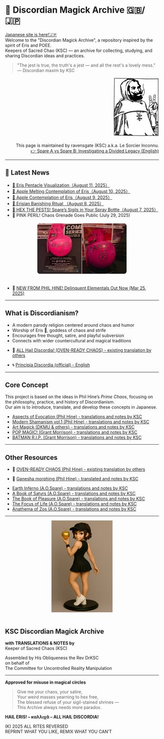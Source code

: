 # 🍏 Discordian Magick Archive 🇬🇧/🇯🇵

[Japanese site is here!🇯🇵](https://github.com/ravensgate-tux/Discordianism_ksc/blob/main/README.md)<br>
Welcome to the "Discordian Magick Archive", a repository inspired by the spirit of Eris and POEE.  
Keepers of Sacred Chao (KSC) — an archive for collecting, studying, and sharing Discordian ideas and practices.  

> "The jest is true, the truth's a jest — and all the rest's a lovely mess." — Discordian maxim by KSC

<div align="right">
<img src="ksc.png" width="150">
</div>
<br>

<div align="right">
  This page is maintained by ravensgate (KSC) a.k.a. Le Sorcier Inconnu.<br>
<a href="https://github.com/ravensgate-tux/spareA-spareB/blob/main/README.md">
👉 Spare A vs Spare B: Investigating a Divided Legacy (English)
</a>
</div>

---

## 📡 Latest News
- [🍏 Eris Pentacle Visualization（August 11, 2025）](https://github.com/ravensgate-tux/Discordianism_ksc/blob/main/Eris_pentacle_visualization_training.md)
- [🍏 Apple Melting Contemplation of Eris（August 10, 2025）](https://github.com/ravensgate-tux/Discordianism_ksc/blob/main/apple_melting_contemplation_of_eris.md)
- [🍏 Apple Contemplation of Eris（August 9, 2025）](https://github.com/ravensgate-tux/Discordianism_ksc/blob/main/discordian_apple_contemplation.md)
- [🍏 Erisian Banishing Ritual （August 8, 2025）](https://github.com/ravensgate-tux/Discordianism_ksc/blob/main/erisian_banishing_ritual.md)
- [🐜 HEX THE PESTS! Spare’s Sigils in Your Spray Bottle（August 7, 2025）](https://github.com/ravensgate-tux/Discordianism_ksc/blob/main/2025-08-07_sigil_spray.md)
- 🍎 PINK PERIL! Chaos Grenade Goes Public (July 29, 2025)
<div align="center">
<img src="pink-chaos-grenade.png" width="300">
</div>
<br>
<ul>
  <li>🐐 <a href="https://enfolding.org/out-now-delinquent-elementals/">NEW FROM PHIL HINE! Delinquent Elementals Out Now (Mar 25, 2025)</a></li>
</ul>

---

## What is Discordianism?
- A modern parody religion centered around chaos and humor
- Worship of Eris 🍏, goddess of chaos and strife
- Encourages free thought, satire, and playful subversion
- Connects with wider countercultural and magical traditions
<ul>
  <li>🐐 <a href="https://occultlibrary.wiki.fc2.com/wiki/%E3%81%99%E3%81%90%E3%82%8F%E3%81%8B%E3%82%8B%E6%B7%B7%E6%B2%8C%E9%AD%94%E8%A1%93%203">ALL Hail Discordia! (OVEN-READY CHAOS) - existing translation by others</a></li>
</ul>
<ul>
  <li>🌀 <a href="https://www.principiadiscordia.com/">Principia Discordia (official) - English</a></li>
</ul>

---

## Core Concept
This project is based on the ideas in Phil Hine’s *Prime Chaos*, focusing on the philosophy, practice, and history of Discordianism.  
Our aim is to introduce, translate, and develop these concepts in Japanese.

- [Aspects of Evocation (Phil Hine) - translations and notes by KSC](https://github.com/ravensgate-tux/hine_evocation/blob/main/README.md)
- [Modern Shamanism vol.1 (Phil Hine) - translations and notes by KSC](https://github.com/ravensgate-tux/hine_modern_shamanism/blob/main/README.md)
- [Art Magick (DKMU & others) - translations and notes by KSC](https://github.com/ravensgate-tux/Discordianism_ksc/blob/main/artist_magic_jp.md)
- [POP MAGIC! (Grant Morrison) - translations and notes by KSC](https://github.com/ravensgate-tux/pop_magic_annotation/blob/main/README.md)
- [BATMAN R.I.P. (Grant Morrison) - translations and notes by KSC](https://github.com/ravensgate-tux/batman_rip_zine/blob/main/README.md)

---

## Other Resources

<ul>
  <li>🐐 <a href="https://occultlibrary.wiki.fc2.com/wiki/%E3%81%99%E3%81%90%E3%82%8F%E3%81%8B%E3%82%8B%E6%B7%B7%E6%B2%8C%E9%AD%94%E8%A1%93">OVEN-READY CHAOS (Phil Hine) - existing translation by others</a></li>
</ul>

<ul>
  <li>🐐 <a href="https://github.com/ravensgate-tux/hine_ganesha_morphing/blob/main/README.md">Ganesha morphing (Phil Hine) - translated and notes by KSC</a></li>
</ul>

- [Earth Inferno (A.O.Spare) - translations and notes by KSC](https://github.com/ravensgate-tux/earth_inferno/blob/main/README.md)
- [A Book of Satyrs (A.O.Spare) - translations and notes by KSC](https://github.com/ravensgate-tux/book_satyrs/blob/main/README.md)
- [The Book of Pleasure (A.O.Spare) - translations and notes by KSC](https://github.com/ravensgate-tux/book_of_pleasure/blob/main/README.md)
- [The Focus of Life (A.O.Spare) - translations and notes by KSC](https://github.com/ravensgate-tux/focus-of-life/blob/main/README.md)
- [Anathema of Zos (A.O.Spare) - translations and notes by KSC](https://github.com/ravensgate-tux/Anathema_of_Zos/blob/main/README.md)
  
---

<div align="center">
<img src="eris-apple.png" width="200">
</div>
<br>

## KSC Discordian Magick Archive
**with TRANSLATIONS & NOTES by**  
Keeper of Sacred Chaos (KSC)  

Assembled by His Obliqueness the Rev DrKSC  
on behalf of  
The Committee for Uncontrolled Reality Manipulation  

---

**Approved for misuse in magical circles**

> Give me your chaos, your satire,  
> Your weird masses yearning to hex free,  
> The blessed refuse of your sigil-stained shrines —  
> This Archive always needs more paradox.  

**HAIL ERIS! – καλλιχᾰ – ALL HAIL DISCORDIA!**

(K) 2025 ALL RITES REVERSED  
REPRINT WHAT YOU LIKE, REMIX WHAT YOU CAN’T
